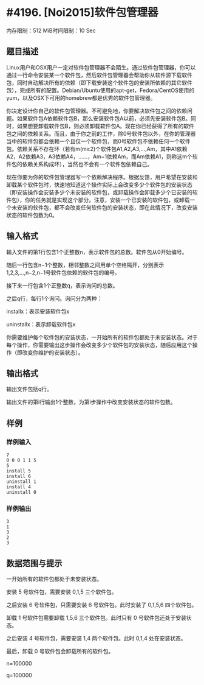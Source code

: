 # #4196. [Noi2015]软件包管理器

内存限制：512 MiB时间限制：10 Sec

## 题目描述

 Linux用户和OSX用户一定对软件包管理器不会陌生。通过软件包管理器，你可以通过一行命令安装某一个软件包，然后软件包管理器会帮助你从软件源下载软件包，同时自动解决所有的依赖（即下载安装这个软件包的安装所依赖的其它软件包），完成所有的配置。Debian/Ubuntu使用的apt-get，Fedora/CentOS使用的yum，以及OSX下可用的homebrew都是优秀的软件包管理器。

你决定设计你自己的软件包管理器。不可避免地，你要解决软件包之间的依赖问题。如果软件包A依赖软件包B，那么安装软件包A以前，必须先安装软件包B。同时，如果想要卸载软件包B，则必须卸载软件包A。现在你已经获得了所有的软件包之间的依赖关系。而且，由于你之前的工作，除0号软件包以外，在你的管理器当中的软件包都会依赖一个且仅一个软件包，而0号软件包不依赖任何一个软件包。依赖关系不存在环（若有m(m&ge;2)个软件包A1,A2,A3,&hellip;,Am，其中A1依赖A2，A2依赖A3，A3依赖A4，&hellip;&hellip;，Am&minus;1依赖Am，而Am依赖A1，则称这m个软件包的依赖关系构成环），当然也不会有一个软件包依赖自己。

现在你要为你的软件包管理器写一个依赖解决程序。根据反馈，用户希望在安装和卸载某个软件包时，快速地知道这个操作实际上会改变多少个软件包的安装状态（即安装操作会安装多少个未安装的软件包，或卸载操作会卸载多少个已安装的软件包），你的任务就是实现这个部分。注意，安装一个已安装的软件包，或卸载一个未安装的软件包，都不会改变任何软件包的安装状态，即在此情况下，改变安装状态的软件包数为0。

## 输入格式

输入文件的第1行包含1个正整数n，表示软件包的总数。软件包从0开始编号。

随后一行包含n&minus;1个整数，相邻整数之间用单个空格隔开，分别表示1,2,3,&hellip;,n&minus;2,n&minus;1号软件包依赖的软件包的编号。

接下来一行包含1个正整数q，表示询问的总数。

之后q行，每行1个询问。询问分为两种：

installx：表示安装软件包x

uninstallx：表示卸载软件包x

你需要维护每个软件包的安装状态，一开始所有的软件包都处于未安装状态。对于每个操作，你需要输出这步操作会改变多少个软件包的安装状态，随后应用这个操作（即改变你维护的安装状态）。

## 输出格式

输出文件包括q行。

输出文件的第i行输出1个整数，为第i步操作中改变安装状态的软件包数。

## 样例

### 样例输入

    
    7
    0 0 0 1 1 5
    5
    install 5
    install 6
    uninstall 1
    install 4
    uninstall 0
    

### 样例输出

    
    3
    1
    3
    2
    3
    

## 数据范围与提示

 一开始所有的软件包都处于未安装状态。

安装 5 号软件包，需要安装 0,1,5 三个软件包。

之后安装 6 号软件包，只需要安装 6 号软件包。此时安装了 0,1,5,6 四个软件包。

卸载 1 号软件包需要卸载 1,5,6 三个软件包。此时只有 0 号软件包还处于安装状态。

之后安装 4 号软件包，需要安装 1,4 两个软件包。此时 0,1,4 处在安装状态。

最后，卸载 0 号软件包会卸载所有的软件包。

n=100000

q=100000
